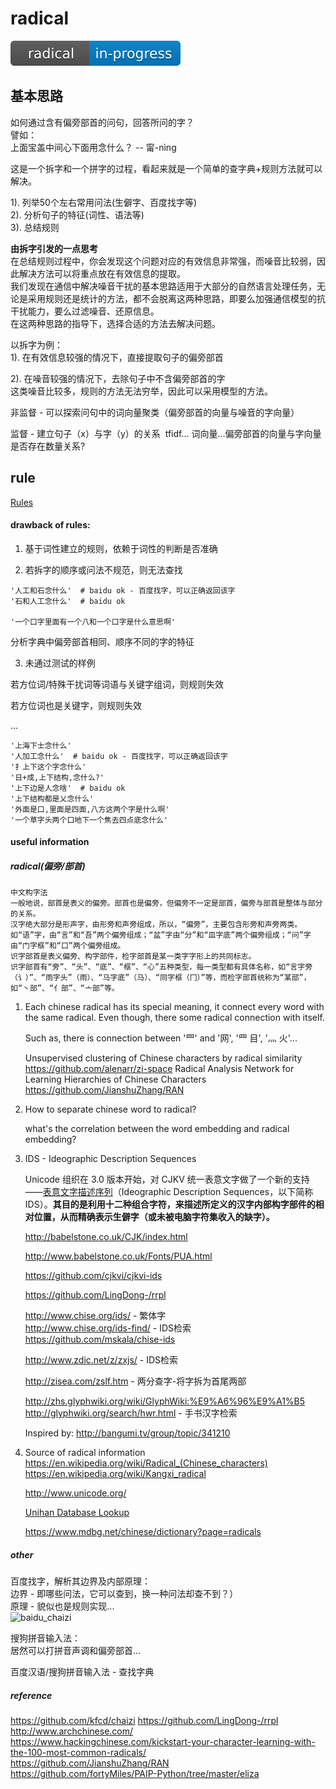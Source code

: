 # radical
![status](artworks/progress.svg)


## 基本思路
如何通过含有偏旁部首的问句，回答所问的字？  
譬如：  
上面宝盖中间心下面用念什么？ -- 甯-nìng

这是一个拆字和一个拼字的过程，看起来就是一个简单的查字典+规则方法就可以解决。

1). 列举50个左右常用问法(生僻字、百度找字等)  
2). 分析句子的特征(词性、语法等)  
3). 总结规则  

**由拆字引发的一点思考**  
​	在总结规则过程中，你会发现这个问题对应的有效信息非常强，而噪音比较弱，因此解决方法可以将重点放在有效信息的提取。  
​	我们发现在通信中解决噪音干扰的基本思路适用于大部分的自然语言处理任务，无论是采用规则还是统计的方法，都不会脱离这两种思路，即要么加强通信模型的抗干扰能力，要么过滤噪音、还原信息。  
​	在这两种思路的指导下，选择合适的方法去解决问题。

以拆字为例：  
1). 在有效信息较强的情况下，直接提取句子的偏旁部首

2). 在噪音较强的情况下，去除句子中不含偏旁部首的字  
这类噪音比较多，规则的方法无法穷举，因此可以采用模型的方法。

非监督 - 可以探索问句中的词向量聚类（偏旁部首的向量与噪音的字向量）  

监督 - 建立句子（x）与字（y）的关系
​       tfidf...
​       词向量...偏旁部首的向量与字向量是否存在数量关系?


## rule
[Rules](https://github.com/bifeng/radical/blob/master/Rules.md)


#### drawback of rules:
1. 基于词性建立的规则，依赖于词性的判断是否准确

2. 若拆字的顺序或问法不规范，则无法查找

```
'人工和石念什么'  # baidu ok - 百度找字，可以正确返回该字
'石和人工念什么'  # baidu ok

'一个口字里面有一个八和一个口字是什么意思啊'
```

分析字典中偏旁部首相同、顺序不同的字的特征

3. 未通过测试的样例

若方位词/特殊干扰词等词语与关键字组词，则规则失效

若方位词也是关键字，则规则失效

...

```
'上海下士念什么'  
'人加工念什么'  # baidu ok - 百度找字，可以正确返回该字
'扌上下这个字念什么'
'日+成,上下结构,念什么?'
'上下边是人念啥'  # baidu ok
'上下结构都是乂念什么'
'外面是口,里面是四面,八方这两个字是什么啊'
'一个草字头两个口地下一个焦去四点底念什么'
```


#### useful information
##### radical(偏旁/部首)
```
中文构字法
一般地说，部首是表义的偏旁。部首也是偏旁，但偏旁不一定是部首，偏旁与部首是整体与部分的关系。
汉字绝大部分是形声字，由形旁和声旁组成，所以，“偏旁”，主要包含形旁和声旁两类。如“语”字，由“言”和“吾”两个偏旁组成；“盆”字由“分”和“皿字底”两个偏旁组成；“问”字由“门字框”和“口”两个偏旁组成。
识字部首是表义偏旁、构字部件，检字部首是某一类字字形上的共同标志。
识字部首有“旁”、“头”、“底”、“框”、“心”五种类型，每一类型都有具体名称，如“言字旁（讠）”、“雨字头”（雨）、“马字底”（马）、“同字框（冂）”等，而检字部首统称为“某部”，如“丶部”、“亻部”、“亠部”等。
```
1. Each chinese radical has its special meaning, it connect every word with the same radical. Even though, there some radical connection with itself.

   Such as, there is connection between '罒' and '网', '罒  目', '灬  火'... 

   Unsupervised clustering of Chinese characters by radical similarity
   https://github.com/alenarr/zi-space 
   Radical Analysis Network for Learning Hierarchies of Chinese Characters
   https://github.com/JianshuZhang/RAN

2. How to separate chinese word to radical?

   what's the correlation between the word embedding and radical embedding?

3. IDS - Ideographic Description Sequences

    Unicode 组织在 3.0 版本开始，对 CJKV 统一表意文字做了一个新的支持——[表意文字描述序列](https://zh.wikipedia.org/zh-hk/%E8%A1%A8%E6%84%8F%E6%96%87%E5%AD%97%E6%8F%8F%E8%BF%B0%E5%AD%97%E7%AC%A6)（Ideographic Description Sequences，以下简称IDS）。**其目的是利用十二种组合字符，来描述所定义的汉字内部构字部件的相对位置，从而精确表示生僻字（或未被电脑字符集收入的缺字）。**

   http://babelstone.co.uk/CJK/index.html

   http://www.babelstone.co.uk/Fonts/PUA.html

   https://github.com/cjkvi/cjkvi-ids

   https://github.com/LingDong-/rrpl

   http://www.chise.org/ids/ - 繁体字  
   http://www.chise.org/ids-find/ - IDS检索  
   https://github.com/mskala/chise-ids  

   http://www.zdic.net/z/zxjs/ - IDS检索

   http://zisea.com/zslf.htm - 两分查字-将字拆为首尾两部

   http://zhs.glyphwiki.org/wiki/GlyphWiki:%E9%A6%96%E9%A1%B5  
   http://glyphwiki.org/search/hwr.html - 手书汉字检索

   Inspired by: http://bangumi.tv/group/topic/341210  

4. Source of radical information
   https://en.wikipedia.org/wiki/Radical_(Chinese_characters)
   https://en.wikipedia.org/wiki/Kangxi_radical

   http://www.unicode.org/

   [Unihan Database Lookup](http://unicode.org/charts/unihan.html)

   https://www.mdbg.net/chinese/dictionary?page=radicals

##### other
百度找字，解析其边界及内部原理：  
​	边界 - 即哪些问法，它可以查到，换一种问法却查不到？）  
​	原理 - 貌似也是规则实现...  
![baidu_chaizi](https://github.com/bifeng/radical/raw/master/dict/baidu_chaizi.png)

搜狗拼音输入法：  
​	居然可以打拼音声调和偏旁部首...

百度汉语/搜狗拼音输入法 - 查找字典

##### reference
https://github.com/kfcd/chaizi
https://github.com/LingDong-/rrpl
http://www.archchinese.com/  
https://www.hackingchinese.com/kickstart-your-character-learning-with-the-100-most-common-radicals/  
https://github.com/JianshuZhang/RAN  
https://github.com/fortyMiles/PAIP-Python/tree/master/eliza  
